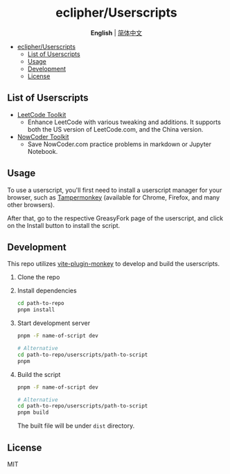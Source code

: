 <div align="center" width="100%">

# eclipher/Userscripts <!-- omit from toc -->

**English** | [简体中文](/README-ZH.md)

</div>

- [eclipher/Userscripts](#eclipheruserscripts)
    - [List of Userscripts](#list-of-userscripts)
    - [Usage](#usage)
    - [Development](#development)
    - [License](#license)

## List of Userscripts

- [LeetCode Toolkit](/userscripts/leetcode-toolkit/README.md)
    - Enhance LeetCode with various tweaking and additions. It supports both the US version of LeetCode.com, and the China version.
- [NowCoder Toolkit](userscripts/nowcoder-toolkit/README.md)
    - Save NowCoder.com practice problems in markdown or Jupyter Notebook.

## Usage

To use a userscript, you'll first need to install a userscript manager for your browser, such as [Tampermonkey](https://www.tampermonkey.net/) (available for Chrome, Firefox, and many other browsers).

After that, go to the respective GreasyFork page of the userscript, and click on the Install button to install the script.

## Development

This repo utilizes [vite-plugin-monkey](https://github.com/lisonge/vite-plugin-monkey) to develop and build the userscripts.

1. Clone the repo

2. Install dependencies

    ```sh
    cd path-to-repo
    pnpm install
    ```

3. Start development server

    ```sh
    pnpm -F name-of-script dev

    # Alternative
    cd path-to-repo/userscripts/path-to-script
    pnpm
    ```

4. Build the script

    ```sh
    pnpm -F name-of-script dev

    # Alternative
    cd path-to-repo/userscripts/path-to-script
    pnpm build
    ```

    The built file will be under `dist` directory.

## License

MIT
